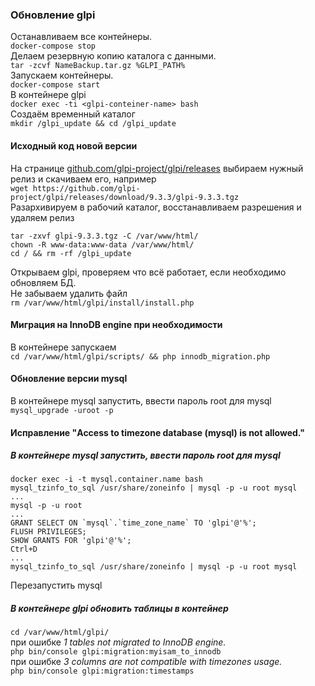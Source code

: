 
### Обновление glpi
Останавливаем все контейнеры.  
```docker-compose stop```  
Делаем резервную копию каталога с данными.  
```tar -zcvf NameBackup.tar.gz %GLPI_PATH%```  
Запускаем контейнеры.  
```docker-compose start```  
В контейнере glpi  
```docker exec -ti <glpi-conteiner-name> bash```  
Создаём временный каталог  
```mkdir /glpi_update && cd /glpi_update```  

#### Исходный код новой версии  
На странице [github.com/glpi-project/glpi/releases](https://github.com/glpi-project/glpi/releases) выбираем нужный релиз и скачиваем его, например  
```wget https://github.com/glpi-project/glpi/releases/download/9.3.3/glpi-9.3.3.tgz```  
Разархивируем в рабочий каталог, восстанавливаем разрешения и удаляем релиз
```
tar -zxvf glpi-9.3.3.tgz -C /var/www/html/
chown -R www-data:www-data /var/www/html/
cd / && rm -rf /glpi_update
```
Открываем glpi, проверяем что всё работает, если необходимо обновляем БД.  
Не забываем удалить файл  
```rm /var/www/html/glpi/install/install.php```  
#### Миграция на InnoDB engine при необходимости  
В контейнере запускаем  
```cd /var/www/html/glpi/scripts/ && php innodb_migration.php```  
#### Обновление версии mysql
В контейнере mysql запустить, ввести пароль root для mysql  
```mysql_upgrade -uroot -p```  
#### Исправление "Access to timezone database (mysql) is not allowed."  
##### В контейнере mysql запустить, ввести пароль root для mysql  
```
docker exec -i -t mysql.container.name bash
mysql_tzinfo_to_sql /usr/share/zoneinfo | mysql -p -u root mysql
...
mysql -p -u root
...
GRANT SELECT ON `mysql`.`time_zone_name` TO 'glpi'@'%';
FLUSH PRIVILEGES;
SHOW GRANTS FOR 'glpi'@'%';
Ctrl+D
...
mysql_tzinfo_to_sql /usr/share/zoneinfo | mysql -p -u root mysql
```
Перезапустить mysql  
##### В контейнере glpi обновить таблицы в контейнер  
```cd /var/www/html/glpi/```  
при ошибке *1 tables not migrated to InnoDB engine.*  
```php bin/console glpi:migration:myisam_to_innodb```  
при ошибке *3 columns are not compatible with timezones usage.*  
```php bin/console glpi:migration:timestamps```  
